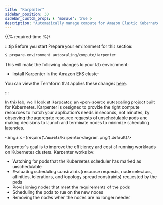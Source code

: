 ```yaml
---
title: "Karpenter"
sidebar_position: 30
sidebar_custom_props: { "module": true }
description: "Automatically manage compute for Amazon Elastic Kubernetes Service with Karpenter."
---
```


{{% required-time %}}

:::tip Before you start
Prepare your environment for this section:

```bash timeout=900 wait=30
$ prepare-environment autoscaling/compute/karpenter
```

This will make the following changes to your lab environment:

- Install Karpenter in the Amazon EKS cluster

You can view the Terraform that applies these changes [here](https://github.com/VAR::MANIFESTS_OWNER/VAR::MANIFESTS_REPOSITORY/tree/VAR::MANIFESTS_REF/manifests/modules/autoscaling/compute/karpenter/.workshop/terraform).

:::

In this lab, we'll look at [Karpenter](https://github.com/aws/karpenter), an open-source autoscaling project built for Kubernetes. Karpenter is designed to provide the right compute resources to match your application’s needs in seconds, not minutes, by observing the aggregate resource requests of unschedulable pods and making decisions to launch and terminate nodes to minimize scheduling latencies.

<img src={require('./assets/karpenter-diagram.png').default}/>

Karpenter's goal is to improve the efficiency and cost of running workloads on Kubernetes clusters. Karpenter works by:

- Watching for pods that the Kubernetes scheduler has marked as unschedulable
- Evaluating scheduling constraints (resource requests, node selectors, affinities, tolerations, and topology spread constraints) requested by the pods
- Provisioning nodes that meet the requirements of the pods
- Scheduling the pods to run on the new nodes
- Removing the nodes when the nodes are no longer needed

